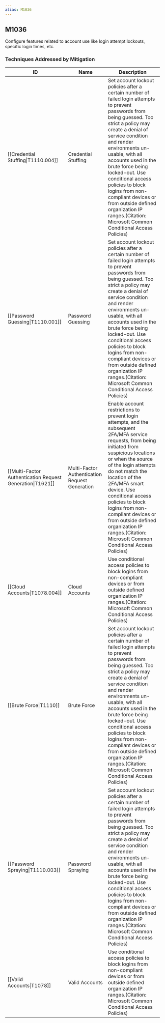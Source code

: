 ```yaml
---
alias: M1036
---
```


## M1036

Configure features related to account use like login attempt lockouts, specific login times, etc.


### Techniques Addressed by Mitigation

| ID | Name | Description |
| --- | --- | --- |
| [[Credential Stuffing\|T1110.004]] | Credential Stuffing | Set account lockout policies after a certain number of failed login attempts to prevent passwords from being guessed. Too strict a policy may create a denial of service condition and render environments un-usable, with all accounts used in the brute force being locked-out. Use conditional access policies to block logins from non-compliant devices or from outside defined organization IP ranges.(Citation: Microsoft Common Conditional Access Policies) |
| [[Password Guessing\|T1110.001]] | Password Guessing | Set account lockout policies after a certain number of failed login attempts to prevent passwords from being guessed. Too strict a policy may create a denial of service condition and render environments un-usable, with all accounts used in the brute force being locked-out. Use conditional access policies to block logins from non-compliant devices or from outside defined organization IP ranges.(Citation: Microsoft Common Conditional Access Policies) |
| [[Multi-Factor Authentication Request Generation\|T1621]] | Multi-Factor Authentication Request Generation | Enable account restrictions to prevent login attempts, and the subsequent 2FA/MFA service requests, from being initiated from suspicious locations or when the source of the login attempts do not match the location of the 2FA/MFA smart device. Use conditional access policies to block logins from non-compliant devices or from outside defined organization IP ranges.(Citation: Microsoft Common Conditional Access Policies) |
| [[Cloud Accounts\|T1078.004]] | Cloud Accounts | Use conditional access policies to block logins from non-compliant devices or from outside defined organization IP ranges.(Citation: Microsoft Common Conditional Access Policies) |
| [[Brute Force\|T1110]] | Brute Force | Set account lockout policies after a certain number of failed login attempts to prevent passwords from being guessed. Too strict a policy may create a denial of service condition and render environments un-usable, with all accounts used in the brute force being locked-out. Use conditional access policies to block logins from non-compliant devices or from outside defined organization IP ranges.(Citation: Microsoft Common Conditional Access Policies) |
| [[Password Spraying\|T1110.003]] | Password Spraying | Set account lockout policies after a certain number of failed login attempts to prevent passwords from being guessed. Too strict a policy may create a denial of service condition and render environments un-usable, with all accounts used in the brute force being locked-out. Use conditional access policies to block logins from non-compliant devices or from outside defined organization IP ranges.(Citation: Microsoft Common Conditional Access Policies) |
| [[Valid Accounts\|T1078]] | Valid Accounts | Use conditional access policies to block logins from non-compliant devices or from outside defined organization IP ranges.(Citation: Microsoft Common Conditional Access Policies) |
